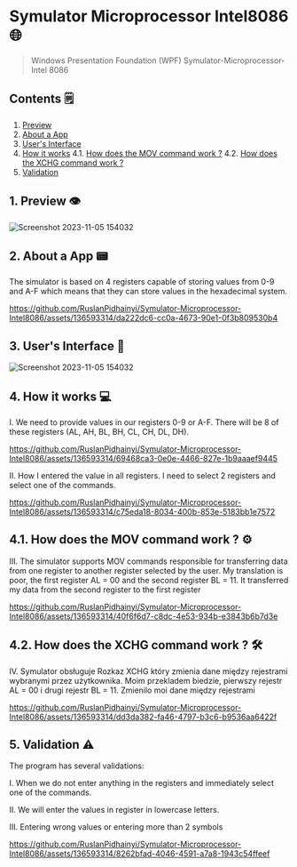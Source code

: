 # Symulator Microprocessor Intel8086 🌐
> Windows Presentation Foundation (WPF) Symulator-Microprocessor-Intel 8086
>
> <a name="top"></a>
##  Contents 🗒️
1. [Preview](#preview)
2. [About a App](#aboutaapp)
3. [User's Interface](#ui)
4. [How it works](#work)
4.1. [How does the MOV command work ?](#MOV)
4.2. [How does the XCHG command work ?](#XCHG)
5. [Validation](#validation)

<a name="preview"></a>
## 1. Preview 👁️
![Screenshot 2023-11-05 154032](https://github.com/RuslanPidhainyi/Symulator-Microprocessor-Intel8086/assets/136593314/b12b83a6-0ba8-4c66-9faf-5845002e6c7a)

<a name="aboutaapp"></a>
## 2. About a App 📟
The simulator is based on 4 registers capable of storing values from 0-9 and A-F which means that they can store values in the hexadecimal system.

https://github.com/RuslanPidhainyi/Symulator-Microprocessor-Intel8086/assets/136593314/da222dc6-cc0a-4673-90e1-0f3b809530b4

<a name="ui"></a>
## 3. User's Interface 📲

![Screenshot 2023-11-05 154032](https://github.com/RuslanPidhainyi/Symulator-Microprocessor-Intel8086/assets/136593314/f06a9cf0-8b6d-4a0a-8cc8-8c366baf9ca1)

<a name="work"></a>
## 4. How it works 💻
I. We need to provide values in our registers 0-9 or A-F. There will be 8 of these registers (AL, AH, BL, BH, CL, CH, DL, DH).

https://github.com/RuslanPidhainyi/Symulator-Microprocessor-Intel8086/assets/136593314/69468ca3-0e0e-4466-827e-1b9aaaef9445

II. How I entered the value in all registers. I need to select 2 registers and select one of the commands.

https://github.com/RuslanPidhainyi/Symulator-Microprocessor-Intel8086/assets/136593314/c75eda18-8034-400b-853e-5183bb1e7572

<a name="MOV"></a>
## 4.1. How does the MOV command work ? ⚙️
III. The simulator supports MOV commands responsible for transferring data from one register to another register selected by the user. My translation is poor, the first register AL = 00 and the second register BL = 11. It transferred my data from the second register to the first register

https://github.com/RuslanPidhainyi/Symulator-Microprocessor-Intel8086/assets/136593314/40f6f6d7-c8dc-4e53-934b-e3843b6b7d3e

<a name="XCHG"></a>
## 4.2. How does the XCHG command work ? 🛠️
IV. Symulator obsługuje Rozkaz XCHG który zmienia dane między rejestrami wybranymi przez 
użytkownika. Moim przekladem biedzie, pierwszy rejestr AL = 00 i drugi rejestr BL = 11. Zmienilo moi dane między rejestrami

https://github.com/RuslanPidhainyi/Symulator-Microprocessor-Intel8086/assets/136593314/dd3da382-fa46-4797-b3c6-b9536aa6422f

<a name="validation"></a>
## 5. Validation ⚠️
The program has several validations: 

I. When we do not enter anything in the registers and immediately select one of the commands.

II. We will enter the values in register in lowercase letters.

III. Entering wrong values or entering more than 2 symbols

https://github.com/RuslanPidhainyi/Symulator-Microprocessor-Intel8086/assets/136593314/8262bfad-4046-4591-a7a8-1943c54ffeef




